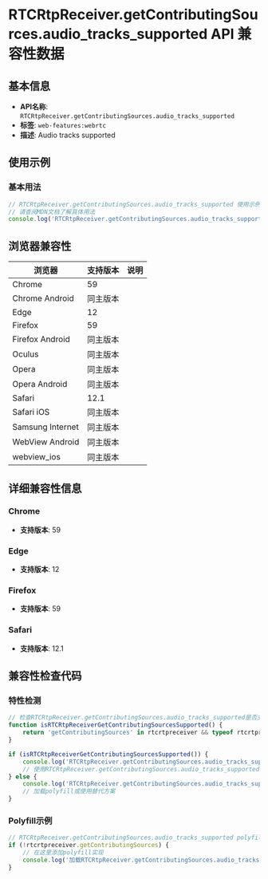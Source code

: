 # RTCRtpReceiver.getContributingSources.audio_tracks_supported API 兼容性数据

## 基本信息

- **API名称**: `RTCRtpReceiver.getContributingSources.audio_tracks_supported`
- **标签**: `web-features:webrtc`
- **描述**: Audio tracks supported

## 使用示例

### 基本用法

```javascript
// RTCRtpReceiver.getContributingSources.audio_tracks_supported 使用示例
// 请查阅MDN文档了解具体用法
console.log('RTCRtpReceiver.getContributingSources.audio_tracks_supported API');
```

## 浏览器兼容性

| 浏览器 | 支持版本 | 说明 |
|--------|----------|------|
| Chrome | 59 |  |
| Chrome Android | 同主版本 |  |
| Edge | 12 |  |
| Firefox | 59 |  |
| Firefox Android | 同主版本 |  |
| Oculus | 同主版本 |  |
| Opera | 同主版本 |  |
| Opera Android | 同主版本 |  |
| Safari | 12.1 |  |
| Safari iOS | 同主版本 |  |
| Samsung Internet | 同主版本 |  |
| WebView Android | 同主版本 |  |
| webview_ios | 同主版本 |  |

## 详细兼容性信息

### Chrome

- **支持版本**: 59

### Edge

- **支持版本**: 12

### Firefox

- **支持版本**: 59

### Safari

- **支持版本**: 12.1

## 兼容性检查代码

### 特性检测

```javascript
// 检查RTCRtpReceiver.getContributingSources.audio_tracks_supported是否支持
function isRTCRtpReceiverGetContributingSourcesSupported() {
    return 'getContributingSources' in rtcrtpreceiver && typeof rtcrtpreceiver.getContributingSources === 'function';
}

if (isRTCRtpReceiverGetContributingSourcesSupported()) {
    console.log('RTCRtpReceiver.getContributingSources.audio_tracks_supported 支持');
    // 使用RTCRtpReceiver.getContributingSources.audio_tracks_supported
} else {
    console.log('RTCRtpReceiver.getContributingSources.audio_tracks_supported 不支持，需要polyfill');
    // 加载polyfill或使用替代方案
}
```

### Polyfill示例

```javascript
// RTCRtpReceiver.getContributingSources.audio_tracks_supported polyfill
if (!rtcrtpreceiver.getContributingSources) {
    // 在这里添加polyfill实现
    console.log('加载RTCRtpReceiver.getContributingSources.audio_tracks_supported polyfill');
}
```

